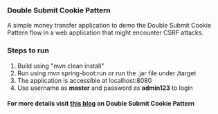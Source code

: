 ### Double Submit Cookie Pattern

A simple money transfer application to demo the Double Submit Cookie Pattern flow in a web application that might encounter CSRF attacks.

### Steps to run

1.  Build using "mvn clean install"
2.  Run using mvn spring-boot:run or run the .jar file under /target
3.  The application is accessible at localhost:8080
4.  Use username as  **master**  and password as  **admin123**  to login

#### For more details visit [this blog](https://medium.com/@m.saranki/double-submit-cookie-pattern-smart-people-always-double-check-their-work-1329f5e57389) on Double Submit Cookie Pattern
